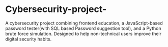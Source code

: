 # Cybersecurity-project-
A cybersecurity project combining frontend education, a JavaScript-based password tester(with SQL based Password suggestion tool), and a Python brute force simulation. Designed to help non-technical users improve their digital security habits. 
